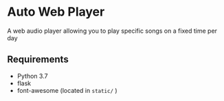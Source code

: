 # Auto Web Player

A web audio player allowing you to play specific songs on a fixed time per day

## Requirements

- Python 3.7
- flask
- font-awesome (located in `static/` )